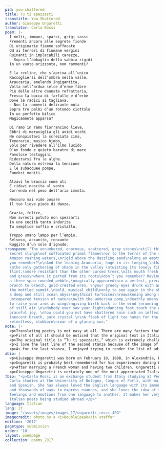 ```yaml
---
pid: you-shattered
title: Tu ti spezzasti
transtitle: You Shattered
author: Giuseppe Ungaretti
translator: Carla Rossi
poem: |-
  I molti, immani, sparsi, grigi sassi
  Frementi ancora alle segrete fionde
  Di originarie fiamme soffocate
  Od ai terrori di fiumane vergini
  Ruinanti in implacabili carezze,
  — Sopra l’abbaglio della sabbia rigidi
  In un vuoto orizzonte, non rammenti?

  E la recline, che s’apriva all’unico
  Raccogliersi dell’ombra nella valle,
  Araucaria, anelando ingigantita,
  Volta nell’ardua selce d’erme fibre
  Più delle altre dannate refrattaria,
  Fresca la bocca di farfalle e d’erbe
  Dove le radici si tagliava,
  — Non la rammenti delirante muta
  Sopra tre palmi d’un rotondo ciottolo
  In un perfetto bilico
  Magicamente apparsa?

  Di ramo in ramo fiorrancino lieve,
  Ebbri di meraviglia gli avidi occhi
  Ne conquistavi la screziata cima,
  Temerario, musico bimbo,
  Solo per rivedere all’ilmo lucido
  D’un fondo e quieto baratro di mare
  Favolose testuggini
  Ridestarsi fra le alghe.
  Della natura estrema la tensione
  E le subacquee pompe,
  Funebri moniti.

  Alzavi le braccia come ali
  E ridavi nascita al vento
  Correndo nel peso dell’aria immota.

  Nessuno mai vide posare
  Il tuo lieve piede di danza.

  Grazia, felice,
  Non avresti potuto non spezzarti
  In una cecità tanto indurita
  Tu semplice soffio e cristallo,

  Troppo umano lampo per l’empio,
  Selvoso, accanito, ronzante
  Ruggito d’un sole d’ignudo.
transpoem: "The unnumbered, enormous, scattered, gray stones\nstill throbbing against
  secret slings\nof suffocated primal flames\nor to the terror of the relentless caresses\nof
  Amazon rushing waters,\nrigid above the dazzling sand\nalong an empty horizon, don’t
  you remember?\n\nAnd the leaning Araucaria, huge in its longing,\nthat opened toward
  \nthe only gathering of shade in the valley \ntwisting its lonely fibers into hard
  flint,\nmore resistant than the other cursed trees,\nits mouth fresh with butterflies
  and grass\nwhere it parted from its roots\ndon’t you remember? Raving, silent,\nabove
  a three-span rounded pebble,\nmagically appeared\nin a perfect, precarious balance?\n\nFrom
  branch to branch, gold-crested wren, \nyour greedy eyes drunk with awe,\nyou conquered
  the mottled summit,\nbold, musical child\nonly to see again in the shining bed\nof
  a deep and still ocean abyss\nmythical tortoises\nreawakening among seaweed.\n\nThe
  untempered tension of nature\nwith the undersea pomp,\ndeathly omens. \n\nYou used
  to raise your arms as wings\ngiving birth back to the wind \nrunning in the weight
  of still air.\n\nNobody ever saw your light\ndancing foot touch the ground.\n\nYou,
  graceful joy, \nhow could you not have shattered \nin such an inflexible blindness,\nyou,
  innocent breath, pure crystal.\n\nA flash of light too human for the heartless,\nsavage,
  relentless, stubborn\nroar of a glaring sun."
note: |-
  <p>Translating poetry is not easy at all. There are many factors that come into play, like the effect that the original has on the reader, which should be kept in the translation as well.</p>
  <p>First of all it should be noticed that the original text in Italian is pretty difficult to understand. My general approach toward translation was trying to render the meanings and the ideas conveyed by Ungaretti and choosing the words as carefully as possible.</p>
  <p>The original title is “Tu ti spezzasti,” which is extremely challenging to translate while trying to keep the effect it has on the reader. <em>Spezzare</em> is a verb generally used to refer to a long object that breaks or is broken, like an arm or a branch. Moreover in Italian it is used for an idiomatic expression, <em>vita spezzata</em> — “shattered life.” It means a life that ended too soon. As for the grammatical form of the verb itself, <em>spezzarsi</em> is a reflexive verb, but Ungaretti decided to make it even stronger by adding <em>tu</em> at the beginning. I had to compromise with it, because in English I wasn’t able to find any solution that would fit while saving the purity of the English language.</p>
  <p>I love the last line of the second stanza because of the image of the “perfect precarious balance.” In Italian the word <em>bilico</em>, used in this line, is slightly different from balance or equilibrium. It has embedded in it the nuance of precariousness. There is balance, but the Italian word focuses more on the lack of stability. That’s why I believe that <em>perfect precarious balance</em> exceptionally renders this idea conveyed by the original. Also, the sounds here are quite pleasant, due to the repetition of the letter <em>p</em>: “Magically appeared / In a perfect, precarious balance.”</p>
  <p>As for the last stanza, I enjoyed trying to render the list of adjectives. The original said “empio, selvoso, accanito, ronzante,” which in my version became “heartless, savage, ruthless, stubborn.” There is a sort of correspondence between these four adjectives. The first and the third both end in <em>-less</em>; the second and the fourth both begin in <em>s-</em>. I think that overall they produce pleasant sounds, and give rhythm to the whole stanza. They pave the way to the <em>“glaring sun” of the last line. In the original the sun was “naked” (<em>ignudo</em>), but I decided to render it as “glaring.” I know that in this way I probably went against my own leading principle, namely trying to produce in the translation the same effect that the original had on the reader. Nevertheless I believe it was a necessary compromise with myself. The idea of a “glaring sun” is much more powerful, and it concludes the poem with a marvelous and melancholic image.</p>
abio: |
  <p>Giuseppe Ungaretti was born on February 10, 1888, in Alexandria, Egypt, to an Italian family originating from Lucca (Tuscany). Alexandria was a cosmopolitan city, full of stimuli that sparked his interest in different places and cultures.</p>
  <p>Ungaretti is probably best remembered for his experiences during World War I. In Italy he is also known as <em>Il Poeta Soldato</em>, “the soldier poet.” In 1915, when Italy joined World War I, he decided to volunteer. World War I left a mark on his life. He got to know both the suffering of war as well as the true meaning of brotherhood. During the war he also wrote his most famous poem, the two line poem “Mattina,” which reads “M’illumino / d’immenso” (literally, “I illuminate myself of immensity”).</p>
  <p>After marrying a French woman and having two children, Ungaretti and his family moved to Brazil, where he taught Italian literature. In Brazil, his beloved son Antonietto passed away. To mourn the death of his child, Ungaretti wrote the poem “Tu ti spezzasti.” It is not one of the most well-known of Ungaretti’s poems, but it is worth reading to experience the <em>pathos</em> it bears.</p>
  <p>Giuseppe Ungaretti is certainly one of the most appreciated Italian poets of the twentieth century. What makes him great is firstly his experience of war, which gave his poetry such an introspective edge. He is also remembered for writing very incisive poems, short and concise, in which the true essence of his poetry is embedded.</p>
tbio: "<p>Carla Rossi is an exchange student from Italy studying at Penn this spring.
  Carla studies at the University of Bologna, Campus of Forlì, with majors in English
  and Spanish. She has always loved the English language with its immense vocabulary
  and thousands of ways to express nuances, and she loves the idea of transposing
  feelings and emotions from one language to another. It makes her very proud to see
  Italian poets being studied abroad.</p>"
language: Italian
lang: it
image: "/assets/images/images_17/ungaretti_rossi.JPG"
imagecredit: photo by a <i>DoubleSpeak</i> staffer
edition: '2017'
pagetype: submission
order: '10'
layout: poempage
collection: poems_2017
---
```

